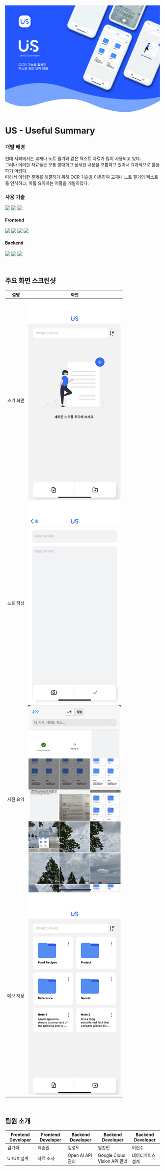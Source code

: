 <p align="center">
    <img src=".github/Banner.jpg" />
</p>

# US - Useful Summary

### 개발 배경
현대 사회에서는 교재나 노트 필기와 같은 텍스트 자료가 많이 사용되고 있다.  
그러나 이러한 자료들은 보통 방대하고 상세한 내용을 포함하고 있어서 효과적으로 활용하기 어렵다.  
따라서 이러한 문제를 해결하기 위해 OCR 기술을 이용하여 교재나 노트 필기의 텍스트를 인식하고, 이를 요약하는 어플을 개발하였다.
 
### 사용 기술

<img src="https://img.shields.io/badge/jira-0052CC?style=for-the-badge&logo=jira&logoColor=white"> <img src="https://img.shields.io/badge/slack-4A154B?style=for-the-badge&logo=slack&logoColor=white"> <img src="https://img.shields.io/badge/discord-5865F2?style=for-the-badge&logo=discord&logoColor=white">
#### Frontend
<img src="https://img.shields.io/badge/reactnative-61DAFB?style=for-the-badge&logo=react&logoColor=white"> <img src="https://img.shields.io/badge/redux-764ABC?style=for-the-badge&logo=redux&logoColor=white"> <img src="https://img.shields.io/badge/axios-5A29E4?style=for-the-badge&logo=axios&logoColor=white"> <img src="https://img.shields.io/badge/figma-F24E1E?style=for-the-badge&logo=figma&logoColor=white">
#### Backend
<img src="https://img.shields.io/badge/django-092E20?style=for-the-badge&logo=django&logoColor=white"> <img src="https://img.shields.io/badge/openai-412991?style=for-the-badge&logo=openai&logoColor=white"> <img src="https://img.shields.io/badge/visionai-4285F4?style=for-the-badge&logo=googlecloud&logoColor=white">

<br>

## 주요 화면 스크린샷

| 설명      | 화면                                                    |
| --------- | ------------------------------------------------------- |
| 초기 화면 | <img src=".github/2.png" width="300"/>           |
| 노트 작성  | <img src=".github/3.png" width="300"/>      |
| 사진 요약 | <img src=".github/5.png" width="300"/>           |
| 메모 저장 | <img src=".github/1.png" width="300"/>           |

<br>


## 팀원 소개
| Frontend Developer | Frontend Developer | Backend Developer | Backend Developer | Backend Developer |
| ---------- | ---------- | ------ | ------ | ------ |
| 김가희 | 백승권 | 김성도 | 엄찬민 | 이진수 |
| UI/UX 설계 | 자료 조사 | Open AI API 관리 | Google Cloud Vision API 관리 | 데이터베이스 설계 |
